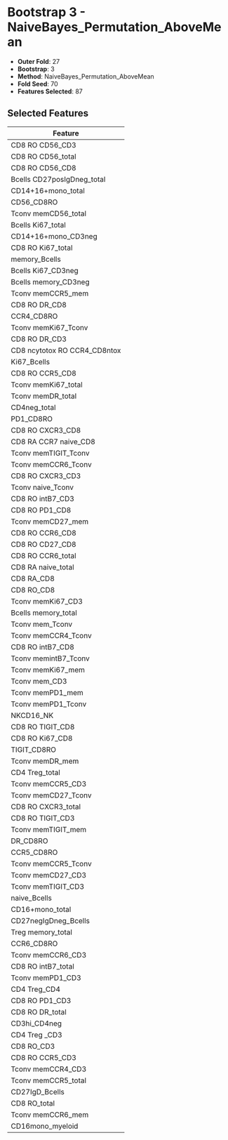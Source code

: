 # Bootstrap 3 - NaiveBayes_Permutation_AboveMean

- **Outer Fold**: 27
- **Bootstrap**: 3
- **Method**: NaiveBayes_Permutation_AboveMean
- **Fold Seed**: 70
- **Features Selected**: 87

## Selected Features

| Feature |
|---------|
| CD8 RO CD56_CD3 |
| CD8 RO CD56_total |
| CD8 RO CD56_CD8 |
| Bcells CD27posIgDneg_total |
| CD14+16+mono_total |
| CD56_CD8RO |
| Tconv memCD56_total |
| Bcells Ki67_total |
| CD14+16+mono_CD3neg |
| CD8 RO Ki67_total |
| memory_Bcells |
| Bcells Ki67_CD3neg |
| Bcells memory_CD3neg |
| Tconv memCCR5_mem |
| CD8 RO DR_CD8 |
| CCR4_CD8RO |
| Tconv memKi67_Tconv |
| CD8 RO DR_CD3 |
| CD8 ncytotox RO CCR4_CD8ntox |
| Ki67_Bcells |
| CD8 RO CCR5_CD8 |
| Tconv memKi67_total |
| Tconv memDR_total |
| CD4neg_total |
| PD1_CD8RO |
| CD8 RO CXCR3_CD8 |
| CD8 RA CCR7 naive_CD8 |
| Tconv memTIGIT_Tconv |
| Tconv memCCR6_Tconv |
| CD8 RO CXCR3_CD3 |
| Tconv naive_Tconv |
| CD8 RO intB7_CD3 |
| CD8 RO PD1_CD8 |
| Tconv memCD27_mem |
| CD8 RO CCR6_CD8 |
| CD8 RO CD27_CD8 |
| CD8 RO CCR6_total |
| CD8 RA naive_total |
| CD8 RA_CD8 |
| CD8 RO_CD8 |
| Tconv memKi67_CD3 |
| Bcells memory_total |
| Tconv mem_Tconv |
| Tconv memCCR4_Tconv |
| CD8 RO intB7_CD8 |
| Tconv memintB7_Tconv |
| Tconv memKi67_mem |
| Tconv mem_CD3 |
| Tconv memPD1_mem |
| Tconv memPD1_Tconv |
| NKCD16_NK |
| CD8 RO TIGIT_CD8 |
| CD8 RO Ki67_CD8 |
| TIGIT_CD8RO |
| Tconv memDR_mem |
| CD4 Treg_total |
| Tconv memCCR5_CD3 |
| Tconv memCD27_Tconv |
| CD8 RO CXCR3_total |
| CD8 RO TIGIT_CD3 |
| Tconv memTIGIT_mem |
| DR_CD8RO |
| CCR5_CD8RO |
| Tconv memCCR5_Tconv |
| Tconv memCD27_CD3 |
| Tconv memTIGIT_CD3 |
| naive_Bcells |
| CD16+mono_total |
| CD27negIgDneg_Bcells |
| Treg memory_total |
| CCR6_CD8RO |
| Tconv memCCR6_CD3 |
| CD8 RO intB7_total |
| Tconv memPD1_CD3 |
| CD4 Treg_CD4 |
| CD8 RO PD1_CD3 |
| CD8 RO DR_total |
| CD3hi_CD4neg |
| CD4 Treg _CD3 |
| CD8 RO_CD3 |
| CD8 RO CCR5_CD3 |
| Tconv memCCR4_CD3 |
| Tconv memCCR5_total |
| CD27IgD_Bcells |
| CD8 RO_total |
| Tconv memCCR6_mem |
| CD16mono_myeloid |
